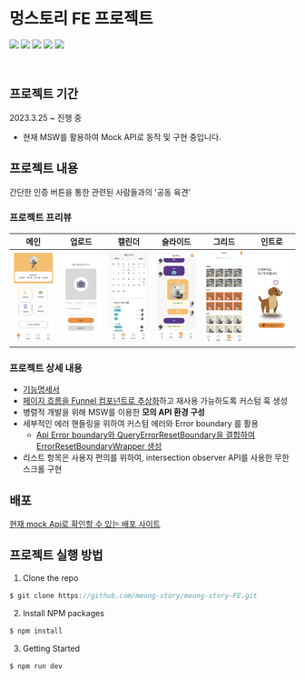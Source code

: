 # 멍스토리 FE 프로젝트

<p>
<img src="https://img.shields.io/badge/React-61DAFB?style=flat-square&logo=React&logoColor=black"/>
<img src="https://img.shields.io/badge/Typescript-3178C6?style=flat-square&logo=Typescript&logoColor=white"/>
<img src="https://img.shields.io/badge/styled components-DB7093?style=flat-square&logo=styled-components&logoColor=white"/>
<img src="https://img.shields.io/badge/React query-FF4154?style=flat-square&logo=React Query&logoColor=white"/>
<img src="https://img.shields.io/badge/MSW-000000?style=flat-square&logo=MSW&logoColor=white"/>
</p>

<br/>

## 프로젝트 기간

2023.3.25 ~ 진행 중

- 현재 MSW를 활용하여 Mock API로 동작 및 구현 중입니다.

## 프로젝트 내용

간단한 인증 버튼을 통한 관련된 사람들과의 '공동 육견'

### 프로젝트 프리뷰

| 메인                                        | 업로드                                        | 캘린더                                          | 슬라이드                                     | 그리드                                      | 인트로                                       |
| ------------------------------------------- | --------------------------------------------- | ----------------------------------------------- | -------------------------------------------- | ------------------------------------------- | -------------------------------------------- |
| <img src='./images/main.png' width='500px'> | <img src='./images/upload.png' width='500px'> | <img src='./images/calendar.png' width='500px'> | <img src='./images/slide.png' width='500px'> | <img src='./images/grid.png' width='500px'> | <img src='./images/intro.png' width='500px'> |

### 프로젝트 상세 내용

- [기능명세서](https://www.figma.com/file/HDEK7KrWQSJK8Cjlb9oycx/%EB%A9%8D%EC%8A%A4%ED%86%A0%EB%A6%AC?type=whiteboard&node-id=0-1&t=skrDaMrDQeMiUW4o-0)
- [페이지 흐름을 Funnel 컴포넌트로 추상화](https://github.com/meong-story/meong-story-FE/pull/20)하고 재사용 가능하도록 커스텀 훅 생성
- 병렬적 개발을 위해 MSW를 이용한 **모의 API 환경 구성**
- 세부적인 에러 핸들링을 위하여 커스텀 에러와 Error boundary 를 활용
  - [Api Error boundary와 QueryErrorResetBoundary을 결합하여 ErrorResetBoundaryWrapper 생성](https://github.com/meong-story/meong-story-FE/pull/87)
- 리스트 항목은 사용자 편의를 위하여, intersection observer API를 사용한 무한스크롤 구현

## 배포

[현재 mock Api로 확인할 수 있는 배포 사이트](https://meong-story.vercel.app/)<br/>

## 프로젝트 실행 방법

1. Clone the repo

```javascript
$ git clone https://github.com/meong-story/meong-story-FE.git
```

2. Install NPM packages

```javascript
$ npm install
```

3. Getting Started

```javascript
$ npm run dev
```

<br/>
